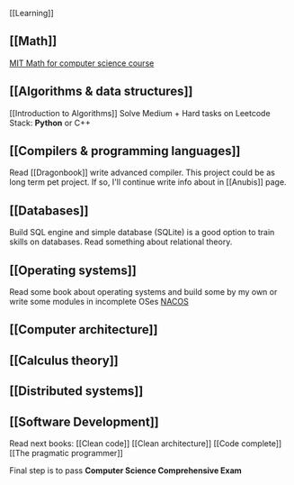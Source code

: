 [[Learning]]

## [[Math]]
[MIT Math for computer science course](https://ocw.mit.edu/courses/electrical-engineering-and-computer-science/6-042j-mathematics-for-computer-science-fall-2010/readings/)

## [[Algorithms & data structures]]
[[Introduction to Algorithms]]
Solve Medium + Hard tasks on Leetcode
Stack: **Python** or C++

## [[Compilers & programming languages]]
Read [[Dragonbook]] write advanced compiler. This project could be as long term pet project. If so, I'll continue write info about in [[Anubis]] page. 

## [[Databases]]
Build SQL engine and simple database (SQLite) is a good option to train skills on databases. Read something about relational theory.

## [[Operating systems]]
Read some book about operating systems and build some by my own or write some modules in incomplete OSes [NACOS](https://en.wikipedia.org/wiki/Not_Another_Completely_Heuristic_Operating_System)

## [[Computer architecture]]

## [[Calculus theory]]

## [[Distributed systems]]

## [[Software Development]]
Read next books:
[[Clean code]]
[[Clean architecture]]
[[Code complete]]
[[The pragmatic programmer]]



Final step is to pass **Computer Science Comprehensive Exam**






